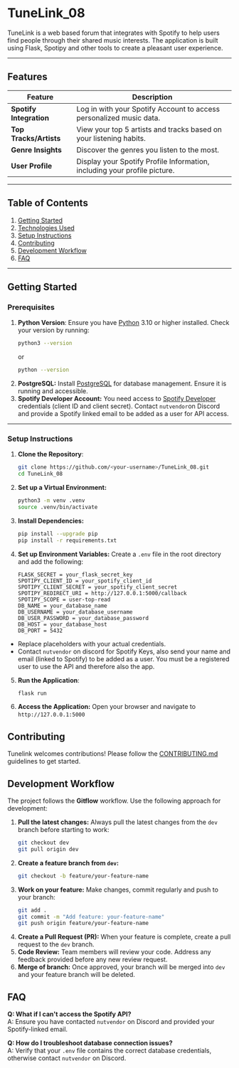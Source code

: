 # TuneLink_08

TuneLink is a web based forum that integrates with Spotify to help users find people through their shared music interests. The application is built using Flask, Spotipy and other tools to create a pleasant user experience. 

---

## Features

| Feature                | Description                                                                 |
|------------------------|-----------------------------------------------------------------------------|
| **Spotify Integration** | Log in with your Spotify Account to access personalized music data.        |
| **Top Tracks/Artists**  | View your top 5 artists and tracks based on your listening habits.         |
| **Genre Insights**      | Discover the genres you listen to the most.                               |
| **User Profile**        | Display your Spotify Profile Information, including your profile picture. |

---

## Table of Contents

1. [Getting Started](#getting-started)
2. [Technologies Used](#technologies-used)
3. [Setup Instructions](#setup-instructions)
4. [Contributing](#contributing)
5. [Development Workflow](#development-workflow)
6. [FAQ](#faq)

---

## Getting Started 

### Prerequisites
1. **Python Version**: Ensure you have [Python](https://www.python.org/downloads/) 3.10 or higher installed. Check your version by running:
    ```bash
    python3 --version
    ```
    or
    ```bash
    python --version
    ```
2. **PostgreSQL:** Install [PostgreSQL](https://www.postgresql.org/download/) for database management. Ensure it is running and accessible. 
3. **Spotify Developer Account:** You need access to [Spotify Developer](https://developer.spotify.com/) credentials (client ID and client secret). Contact `nutvendor`on Discord and provide a Spotify linked email to be added as a user for API access. 
---
### Setup Instructions
1. **Clone the Repository**:
   ```bash
   git clone https://github.com/<your-username>/TuneLink_08.git
   cd TuneLink_08
   ```
2. **Set up a Virtual Environment:**
    ```bash
    python3 -m venv .venv
    source .venv/bin/activate
    ```
3. **Install Dependencies:**
    ```bash
    pip install --upgrade pip
    pip install -r requirements.txt
    ```
4. **Set up Environment Variables:** Create a `.env` file in the root directory and add the following:
    ```
    FLASK_SECRET = your_flask_secret_key
    SPOTIPY_CLIENT_ID = your_spotify_client_id
    SPOTIPY_CLIENT_SECRET = your_spotify_client_secret
    SPOTIPY_REDIRECT_URI = http://127.0.0.1:5000/callback
    SPOTIPY_SCOPE = user-top-read
    DB_NAME = your_database_name
    DB_USERNAME = your_database_username
    DB_USER_PASSWORD = your_database_password
    DB_HOST = your_database_host
    DB_PORT = 5432
    ```

- Replace placeholders with your actual credentials. 
- Contact `nutvendor` on discord for Spotify Keys, also send your name and email (linked to Spotify) to be added as a user. You must be a registered user to use the API and therefore also the app. 
5. **Run the Application**:
    ```bash
    flask run
    ```
6. **Access the Application:** Open your browser and navigate to `http://127.0.0.1:5000`

## Contributing
Tunelink welcomes contributions! Please follow the [CONTRIBUTING.md](CONTRIBUTING.md) guidelines to get started. 

## Development Workflow
The project follows the **Gitflow** workflow. Use the following approach for development:
1. **Pull the latest changes:** 
Always pull the latest changes from the `dev` branch before starting to work:
    ```bash
    git checkout dev
    git pull origin dev
    ```
2. **Create a feature branch from `dev`:** 
    ```bash
    git checkout -b feature/your-feature-name
    ```
3. **Work on your feature:**
Make changes, commit regularly and push to your branch:
    ```bash
    git add .
    git commit -m "Add feature: your-feature-name"
    git push origin feature/your-feature-name
    ```
4. **Create a Pull Request (PR):**
When your feature is complete, create a pull request to the `dev` branch.
5. **Code Review:** 
Team members will review your code. Address any feedback provided before any new review request.
6. **Merge of branch:**
Once approved, your branch will be merged into `dev` and your feature branch will be deleted. 


## FAQ
**Q: What if I can't access the Spotify API?**  
A: Ensure you have contacted `nutvendor` on Discord and provided your Spotify-linked email.

**Q: How do I troubleshoot database connection issues?**  
A: Verify that your `.env` file contains the correct database credentials, otherwise contact `nutvendor` on Discord. 
